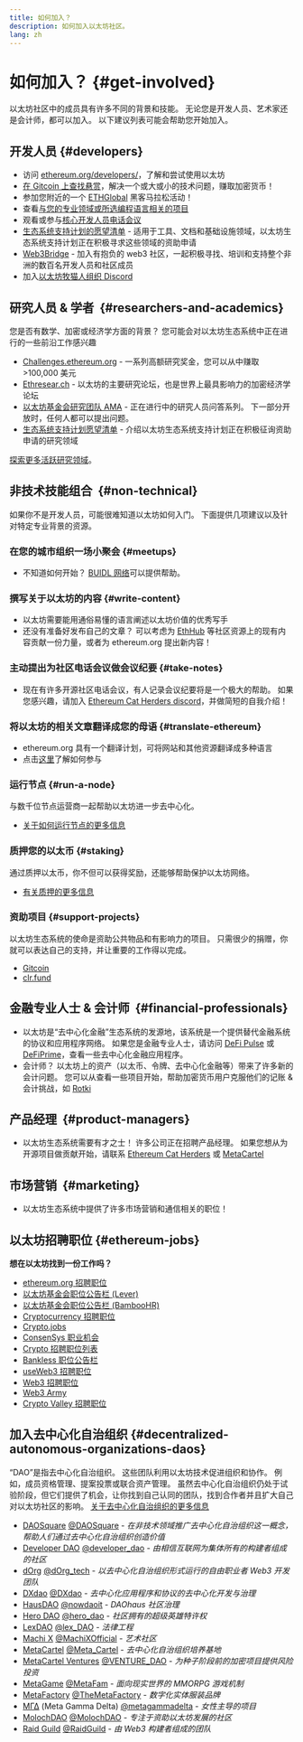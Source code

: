 ```yaml
---
title: 如何加入？
description: 如何加入以太坊社区。
lang: zh
---
```


# 如何加入？ {#get-involved}

以太坊社区中的成员具有许多不同的背景和技能。 无论您是开发人员、艺术家还是会计师，都可以加入。 以下建议列表可能会帮助您开始加入。

## 开发人员 <Emoji text=":computer:" size={1} /> {#developers}

- 访问 [ethereum.org/developers/](/developers/)，了解和尝试使用以太坊
- [在 Gitcoin 上查找悬赏](https://gitcoin.co/)，解决一个或大或小的技术问题，赚取加密货币！
- 参加您附近的一个 [ETHGlobal](http://ethglobal.co/) 黑客马拉松活动！
- 查看[与您的专业领域或所选编程语言相关的项目](/developers/docs/programming-languages/)
- 观看或参与[核心开发人员电话会议](https://www.youtube.com/playlist?list=PLaM7G4Llrb7zfMXCZVEXEABT8OSnd4-7w)
- [生态系统支持计划的愿望清单](https://esp.ethereum.foundation/wishlist/) - 适用于工具、文档和基础设施领域，以太坊生态系统支持计划正在积极寻求这些领域的资助申请
- [Web3Bridge](https://www.web3bridge.com/) - 加入有抱负的 web3 社区，一起积极寻找、培训和支持整个非洲的数百名开发人员和社区成员
- 加入[以太坊牧猫人组织 Discord](https://discord.io/EthCatHerders)

## 研究人员 & 学者 <Emoji text=":mag:" size={1} />‍ {#researchers-and-academics}

您是否有数学、加密或经济学方面的背景？ 您可能会对以太坊生态系统中正在进行的一些前沿工作感兴趣

- [Challenges.ethereum.org](https://challenges.ethereum.org/) - 一系列高额研究奖金，您可以从中赚取 >100,000 美元
- [Ethresear.ch](https://ethresear.ch) - 以太坊的主要研究论坛，也是世界上最具影响力的加密经济学论坛
- [以太坊基金会研究团队 AMA](https://old.reddit.com/r/ethereum/comments/vrx9xe/ama_we_are_ef_research_pt_8_07_july_2022) - 正在进行中的研究人员问答系列。 下一部分开放时，任何人都可以提出问题。
- [生态系统支持计划愿望清单](https://esp.ethereum.foundation/wishlist/) - 介绍以太坊生态系统支持计划正在积极征询资助申请的研究领域

[探索更多活跃研究领域](/community/research/)。

## 非技术技能组合 <Emoji text=":briefcase:" size={1} />‍ {#non-technical}

如果你不是开发人员，可能很难知道以太坊如何入门。 下面提供几项建议以及针对特定专业背景的资源。

### 在您的城市组织一场小聚会 {#meetups}

- 不知道如何开始？ [BUIDL 网络](https://consensys.net/developers/buidlnetwork/)可以提供帮助。

### 撰写关于以太坊的内容 {#write-content}

- 以太坊需要能用通俗易懂的语言阐述以太坊价值的优秀写手
- 还没有准备好发布自己的文章？ 可以考虑为 [EthHub](https://docs.ethhub.io/) 等社区资源上的现有内容贡献一份力量，或者为 ethereum.org 提出新内容！

### 主动提出为社区电话会议做会议纪要 {#take-notes}

- 现在有许多开源社区电话会议，有人记录会议纪要将是一个极大的帮助。 如果您感兴趣，请加入 [Ethereum Cat Herders discord](https://discord.com/invite/Nz6rtfJ8Cu)，并做简短的自我介绍！

### 将以太坊的相关文章翻译成您的母语 {#translate-ethereum}

- ethereum.org 具有一个翻译计划，可将网站和其他资源翻译成多种语言
- 点击[这里](/contributing/translation-program)了解如何参与

### 运行节点 {#run-a-node}

与数千位节点运营商一起帮助以太坊进一步去中心化。

- [关于如何运行节点的更多信息](/developers/docs/nodes-and-clients/run-a-node/)

### 质押您的以太币 {#staking}

通过质押以太币，你不但可以获得奖励，还能够帮助保护以太坊网络。

- [有关质押的更多信息](/staking/)

### 资助项目 {#support-projects}

以太坊生态系统的使命是资助公共物品和有影响力的项目。 只需很少的捐赠，你就可以表达自己的支持，并让重要的工作得以完成。

- [Gitcoin](https://gitcoin.co/fund)
- [clr.fund](https://clr.fund/#/about)

## 金融专业人士 & 会计师 <Emoji text=":chart_with_upwards_trend:" size={1} />‍ {#financial-professionals}

- 以太坊是“去中心化金融”生态系统的发源地，该系统是一个提供替代金融系统的协议和应用程序网络。 如果您是金融专业人士，请访问 [DeFi Pulse](https://defipulse.com/) 或 [DeFiPrime](https://defiprime.com)，查看一些去中心化金融应用程序。
- 会计师？ 以太坊上的资产（以太币、令牌、去中心化金融等）带来了许多新的会计问题。 您可以从查看一些项目开始，帮助加密货币用户克服他们的记账 & 会计挑战，如 [Rotki](https://rotki.com/)

## 产品经理 <Emoji text=":fountain_pen:" size={1} />‍ {#product-managers}

- 以太坊生态系统需要有才之士！ 许多公司正在招聘产品经理。 如果您想从为开源项目做贡献开始，请联系 [Ethereum Cat Herders](https://discord.com/invite/Nz6rtfJ8Cu) 或 [MetaCartel](https://www.metacartel.org/)

## 市场营销 <Emoji text=":megaphone:" size={1} />‍ {#marketing}

- 以太坊生态系统中提供了许多市场营销和通信相关的职位！

## 以太坊招聘职位 {#ethereum-jobs}

**想在以太坊找到一份工作吗？**

- [ethereum.org 招聘职位](/about/#open-jobs)
- [以太坊基金会职位公告栏 (Lever)](https://jobs.lever.co/ethereumfoundation)
- [以太坊基金会职位公告栏 (BambooHR)](https://ethereum.bamboohr.com/jobs/)
- [Cryptocurrency 招聘职位](https://cryptocurrencyjobs.co/ethereum/)
- [Crypto.jobs](https://crypto.jobs/)
- [ConsenSys 职业机会](https://consensys.net/careers/)
- [Crypto 招聘职位列表](https://cryptojobslist.com/ethereum-jobs)
- [Bankless 职位公告栏](https://pallet.xyz/list/bankless/jobs)
- [useWeb3 招聘职位](https://www.useweb3.xyz/jobs)
- [Web3 招聘职位](https://web3.career)
- [Web3 Army](https://web3army.xyz/)
- [Crypto Valley 招聘职位](https://cryptovalley.jobs/)

## 加入去中心化自治组织 {#decentralized-autonomous-organizations-daos}

“DAO”是指去中心化自治组织。 这些团队利用以太坊技术促进组织和协作。 例如，成员资格管理、提案投票或联合资产管理。 虽然去中心化自治组织仍处于试验阶段，但它们提供了机会，让你找到自己认同的团队，找到合作者并且扩大自己对以太坊社区的影响。 [关于去中心化自治组织的更多信息](/dao/)

- [DAOSquare](https://www.daosquare.io) [@DAOSquare](https://twitter.com/DAOSquare) - _在非技术领域推广去中心化自治组织这一概念，帮助人们通过去中心化自治组织创造价值_
- [Developer DAO](https://www.developerdao.com/) [@developer_dao](https://twitter.com/developer_dao) - _由相信互联网为集体所有的构建者组成的社区_
- [dOrg](https://dOrg.tech) [@dOrg_tech](https://twitter.com/dOrg_tech) - _以去中心化自治组织形式运行的自由职业者 Web3 开发团队_
- [DXdao](https://DXdao.eth.link/) [@DXdao](https://twitter.com/DXdao_) - _去中心化应用程序和协议的去中心化开发与治理_
- [HausDAO](https://daohaus.club) [@nowdaoit](https://twitter.com/nowdaoit) - _DAOhaus 社区治理_
- [Hero DAO](https://herodao.org/) [@hero_dao](https://twitter.com/hero_dao) - _社区拥有的超级英雄特许权_
- [LexDAO](https://lexdao.coop) [@lex_DAO](https://twitter.com/lex_DAO) - _法律工程_
- [Machi X](https://machix.com) [@MachiXOfficial](https://twitter.com/MachiXOfficial) - _艺术社区_
- [MetaCartel](https://metacartel.org) [@Meta_Cartel](https://twitter.com/Meta_Cartel) - _去中心化自治组织培养基地_
- [MetaCartel Ventures](https://metacartel.xyz) [@VENTURE_DAO](https://twitter.com/VENTURE_DAO) - _为种子阶段前的加密项目提供风险投资_
- [MetaGame](https://metagame.wtf) [@MetaFam](https://twitter.com/MetaFam) - _面向现实世界的 MMORPG 游戏机制_
- [MetaFactory](https://metafactory.ai) [@TheMetaFactory](https://twitter.com/TheMetaFactory) - _数字化实体服装品牌_
- [ΜΓΔ](https://metagammadelta.com/) (Meta Gamma Delta) [@metagammadelta](https://twitter.com/metagammadelta) - _女性主导的项目_
- [MolochDAO](https://molochdao.com) [@MolochDAO](https://twitter.com/MolochDAO) - _专注于资助以太坊发展的社区_
- [Raid Guild](https://raidguild.org) [@RaidGuild](https://twitter.com/RaidGuild) - _由 Web3 构建者组成的团队_

